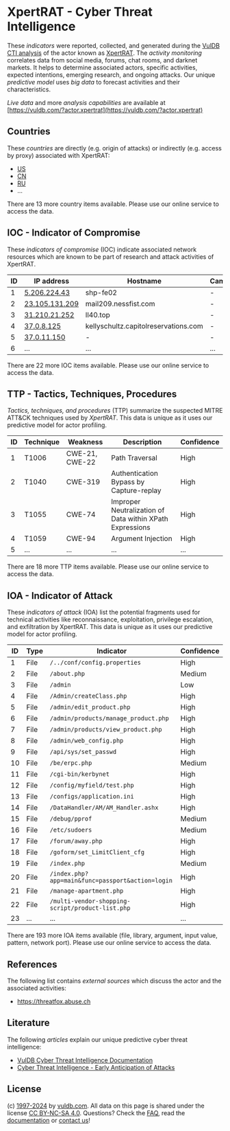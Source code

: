 # XpertRAT - Cyber Threat Intelligence

These _indicators_ were reported, collected, and generated during the [VulDB CTI analysis](https://vuldb.com/?kb.cti) of the actor known as [XpertRAT](https://vuldb.com/?actor.xpertrat). The _activity monitoring_ correlates data from social media, forums, chat rooms, and darknet markets. It helps to determine associated actors, specific activities, expected intentions, emerging research, and ongoing attacks. Our unique _predictive model_ uses _big data_ to forecast activities and their characteristics.

_Live data_ and more _analysis capabilities_ are available at [https://vuldb.com/?actor.xpertrat](https://vuldb.com/?actor.xpertrat)

## Countries

These _countries_ are directly (e.g. origin of attacks) or indirectly (e.g. access by proxy) associated with XpertRAT:

* [US](https://vuldb.com/?country.us)
* [CN](https://vuldb.com/?country.cn)
* [RU](https://vuldb.com/?country.ru)
* ...

There are 13 more country items available. Please use our online service to access the data.

## IOC - Indicator of Compromise

These _indicators of compromise_ (IOC) indicate associated network resources which are known to be part of research and attack activities of XpertRAT.

ID | IP address | Hostname | Campaign | Confidence
-- | ---------- | -------- | -------- | ----------
1 | [5.206.224.43](https://vuldb.com/?ip.5.206.224.43) | shp-fe02 | - | High
2 | [23.105.131.209](https://vuldb.com/?ip.23.105.131.209) | mail209.nessfist.com | - | High
3 | [31.210.21.252](https://vuldb.com/?ip.31.210.21.252) | ll40.top | - | High
4 | [37.0.8.125](https://vuldb.com/?ip.37.0.8.125) | kellyschultz.capitolreservations.com | - | High
5 | [37.0.11.150](https://vuldb.com/?ip.37.0.11.150) | - | - | High
6 | ... | ... | ... | ...

There are 22 more IOC items available. Please use our online service to access the data.

## TTP - Tactics, Techniques, Procedures

_Tactics, techniques, and procedures_ (TTP) summarize the suspected MITRE ATT&CK techniques used by _XpertRAT_. This data is unique as it uses our predictive model for actor profiling.

ID | Technique | Weakness | Description | Confidence
-- | --------- | -------- | ----------- | ----------
1 | T1006 | CWE-21, CWE-22 | Path Traversal | High
2 | T1040 | CWE-319 | Authentication Bypass by Capture-replay | High
3 | T1055 | CWE-74 | Improper Neutralization of Data within XPath Expressions | High
4 | T1059 | CWE-94 | Argument Injection | High
5 | ... | ... | ... | ...

There are 18 more TTP items available. Please use our online service to access the data.

## IOA - Indicator of Attack

These _indicators of attack_ (IOA) list the potential fragments used for technical activities like reconnaissance, exploitation, privilege escalation, and exfiltration by XpertRAT. This data is unique as it uses our predictive model for actor profiling.

ID | Type | Indicator | Confidence
-- | ---- | --------- | ----------
1 | File | `/../conf/config.properties` | High
2 | File | `/about.php` | Medium
3 | File | `/admin` | Low
4 | File | `/Admin/createClass.php` | High
5 | File | `/admin/edit_product.php` | High
6 | File | `/admin/products/manage_product.php` | High
7 | File | `/admin/products/view_product.php` | High
8 | File | `/admin/web_config.php` | High
9 | File | `/api/sys/set_passwd` | High
10 | File | `/be/erpc.php` | Medium
11 | File | `/cgi-bin/kerbynet` | High
12 | File | `/config/myfield/test.php` | High
13 | File | `/configs/application.ini` | High
14 | File | `/DataHandler/AM/AM_Handler.ashx` | High
15 | File | `/debug/pprof` | Medium
16 | File | `/etc/sudoers` | Medium
17 | File | `/forum/away.php` | High
18 | File | `/goform/set_LimitClient_cfg` | High
19 | File | `/index.php` | Medium
20 | File | `/index.php?app=main&func=passport&action=login` | High
21 | File | `/manage-apartment.php` | High
22 | File | `/multi-vendor-shopping-script/product-list.php` | High
23 | ... | ... | ...

There are 193 more IOA items available (file, library, argument, input value, pattern, network port). Please use our online service to access the data.

## References

The following list contains _external sources_ which discuss the actor and the associated activities:

* https://threatfox.abuse.ch

## Literature

The following _articles_ explain our unique predictive cyber threat intelligence:

* [VulDB Cyber Threat Intelligence Documentation](https://vuldb.com/?kb.cti)
* [Cyber Threat Intelligence - Early Anticipation of Attacks](https://www.scip.ch/en/?labs.20201022)

## License

(c) [1997-2024](https://vuldb.com/?kb.changelog) by [vuldb.com](https://vuldb.com/?kb.about). All data on this page is shared under the license [CC BY-NC-SA 4.0](https://creativecommons.org/licenses/by-nc-sa/4.0/). Questions? Check the [FAQ](https://vuldb.com/?kb.faq), read the [documentation](https://vuldb.com/?kb) or [contact us](https://vuldb.com/?contact)!
